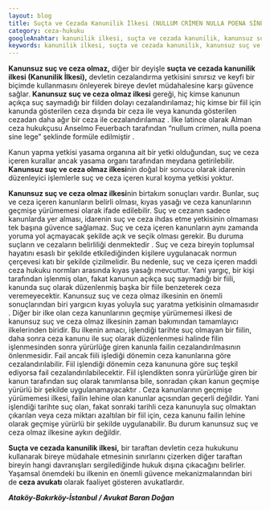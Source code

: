```yaml
---
layout: blog
title: Suçta ve Cezada Kanunilik İlkesi (NULLUM CRİMEN NULLA POENA SİNE LEGE)
category: ceza-hukuku
googleAnahtar: kanunilik ilkesi, suçta ve cezada kanunilik, kanunsuz suç ve ceza olmaz, avukat, ceza avukatı, ağır ceza avukatı, bakırköy avukat, ataköy avukat, istanbul avukat
keywords: kanunilik ilkesi, suçta ve cezada kanunilik, kanunsuz suç ve ceza olmaz, avukat, ceza avukatı, ağır ceza avukatı, bakırköy avukat, istanbul avukat
---
```



**Kanunsuz suç ve ceza olmaz,** diğer bir deyişle **suçta ve cezada kanunilik ilkesi (Kanunilik İlkesi),** devletin cezalandırma yetkisini sınırsız ve keyfi bir biçimde kullanmasını önleyerek bireye devlet müdahalesine karşı güvence sağlar. **Kanunsuz suç ve ceza olmaz ilkesi** gereği, hiç kimse kanunun açıkça suç saymadığı bir fiilden dolayı cezalandırılamaz; hiç kimse bir fiil için kanunda gösterilen ceza dışında bir ceza ile veya  kanunda gösterilen cezadan daha ağır bir ceza ile cezalandırılamaz . İlke latince olarak Alman ceza hukukçusu Anselmo Feuerbach tarafından “nullum crimen, nulla poena sine lege” şeklinde formüle edilmiştir .

Kanun yapma yetkisi yasama organına ait bir yetki olduğundan, suç ve ceza içeren kurallar ancak yasama organı tarafından meydana getirilebilir. **Kanunsuz suç ve ceza olmaz ilkesi**nin doğal bir sonucu olarak idarenin düzenleyici işlemlerle suç ve ceza içeren kural koyma yetkisi yoktur. 

**Kanunsuz suç ve ceza olmaz ilkesi**nin birtakım sonuçları vardır. Bunlar, suç ve ceza içeren kanunların belirli olması, kıyas yasağı ve ceza kanunlarının geçmişe yürümemesi olarak ifade edilebilir. Suç ve cezanın sadece kanunlarda yer alması, idarenin suç ve ceza ihdas etme yetkisinin olmaması tek başına güvence sağlamaz. Suç ve ceza içeren kanunların aynı zamanda yoruma yol açmayacak şekilde açık ve seçik olması gerekir. Bu duruma suçların ve cezaların belirliliği denmektedir . Suç ve ceza bireyin toplumsal hayatını esaslı bir şekilde etkilediğinden kişilere uygulanacak normun çerçevesi katı bir şekilde çizilmelidir. Bu nedenle, suç ve ceza içeren maddi ceza hukuku normları arasında kıyas yasağı mevcuttur. Yani yargıç, bir kişi tarafından işlenmiş olan, fakat kanunun açıkça suç saymadığı bir fiili, kanunda suç olarak düzenlenmiş başka bir fiile benzeterek ceza veremeyecektir. Kanunsuz suç ve ceza olmaz ilkesinin en önemli sonuçlarından biri yargıcın kıyas yoluyla suç yaratma yetkisinin olmamasıdır .  Diğer bir ilke olan ceza kanunlarının geçmişe yürümemesi ilkesi de kanunsuz suç ve ceza olmaz ilkesinin zaman bakımından tamamlayıcı ilkelerinden biridir. Bu ilkenin amacı, işlendiği tarihte suç olmayan bir fiilin,  daha sonra ceza kanunu ile suç olarak düzenlenmesi halinde filin işlenmesinden sonra yürürlüğe giren kanunla failin cezalandırılmasının önlenmesidir. Fail ancak fiili işlediği dönemin ceza kanunlarına göre cezalandırılabilir. Fiil işlendiği dönemin ceza kanununa göre suç teşkil ediyorsa fail cezalandırılabilecektir. Fiil işlendikten sonra yürürlüğe giren bir kanun tarafından suç olarak tanımlansa bile, sonradan çıkan kanun geçmişe yürürlü bir şekilde uygulanamayacaktır . Ceza kanunlarının geçmişe yürümemesi ilkesi, failin lehine olan kanunlar açısından geçerli değildir. Yani işlendiği tarihte suç olan, fakat sonraki tarihli ceza kanunuyla suç olmaktan çıkarılan veya ceza miktarı azaltılan bir fiil için, ceza kanunu failin lehine olarak geçmişe yürürlü bir şekilde uygulanabilir. Bu durum kanunsuz suç ve ceza olmaz ilkesine aykırı değildir.   

**Suçta ve cezada kanunilik ilkesi,** bir taraftan devletin ceza hukukunu kullanarak bireye müdahale etmesinin sınırlarını çizerken diğer taraftan bireyin hangi davranışları sergilediğinde hukuk dışına çıkacağını belirler. Yaşamsal önemdeki bu ilkenin en önemli güvence mekanizmalarından biri de **ceza avukatı** olarak faaliyet gösteren avukatlardır.  

***Ataköy-Bakırköy-İstanbul / Avukat Baran Doğan***
